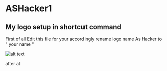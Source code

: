 # ASHacker1
## My logo setup in shortcut command


First of all
 Edit this file for your accordingly
rename logo name As Hacker to " your name "

![alt text](https://github.com/AashooSharma/image/blob/main/Screenshot_2020-11-24-03-14-41-88_84d3000e3f4017145260f7618db1d683.jpg)

after at 
